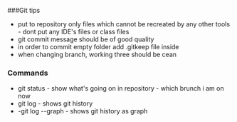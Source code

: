 ###Git tips
- put to repository only files which cannot be recreated by any other tools - dont put any IDE's files or class files
- git commit message should be of good quality
- in order to commit empty folder add .gitkeep file inside
- when changing branch, working three should be cean
### Commands
- git status - show what's going on in repository - which brunch i am on now
- git log - shows git history
- -git log --graph - shows git history as graph